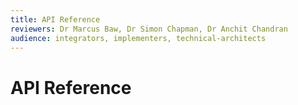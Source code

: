```yaml
---
title: API Reference
reviewers: Dr Marcus Baw, Dr Simon Chapman, Dr Anchit Chandran
audience: integrators, implementers, technical-architects
---
```

# API Reference

<!-- Embeds the Swagger UI view of the API reference here -->
<link type="text/css" rel="stylesheet" href="https://unpkg.com/swagger-ui-dist@3/swagger-ui.css">

<div id="swagger-ui"></div>

<script src="https://unpkg.com/swagger-ui-dist@3/swagger-ui-bundle.js" charset="UTF-8"></script>

<script>
    const ui = SwaggerUIBundle({
    url: 'https://raw.githubusercontent.com/rcpch/digital-growth-charts-server/live/openapi.json',
    dom_id: '#swagger-ui',
    })
</script>
